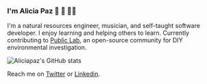### I'm Alicia Paz 🌱 🎹 👩‍💻
I'm a natural resources engineer, musician, and self-taught software developer.
I enjoy learning and helping others to learn.
Currently contributing to [Public Lab](https://github.com/publiclab), an open-source community for DIY environmental investigation.

![Aliciapaz's GitHub stats](https://github-readme-stats.vercel.app/api?username=aliciapaz&show_icons=true&theme=radical)

Reach me on [Twitter]( https://twitter.com/_alicia_paz) or [Linkedin](https://www.linkedin.com/in/aliciapazrojas/).
